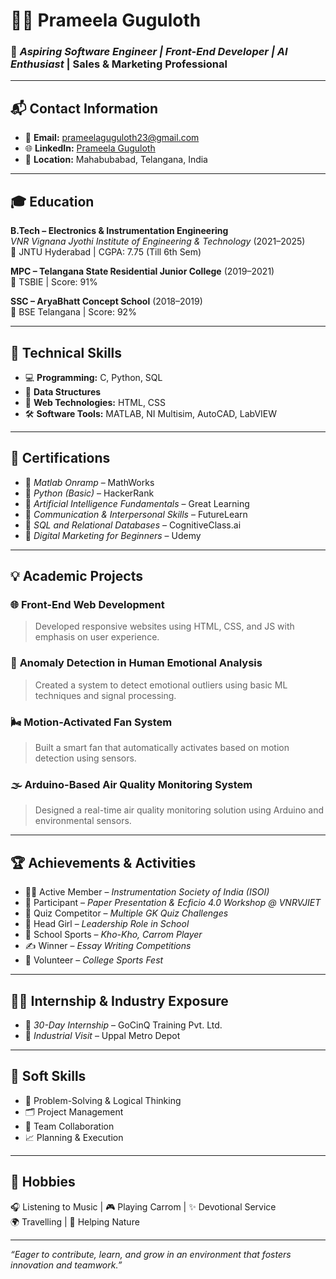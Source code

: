 # 👩‍💻 **Prameela Guguloth**  
### 🎯 *Aspiring Software Engineer | Front-End Developer | AI Enthusiast* |  Sales & Marketing Professional

---

## 📬 Contact Information
- 📧 **Email:** prameelaguguloth23@gmail.com  
- 🌐 **LinkedIn:** [Prameela Guguloth](https://www.linkedin.com/in/prameela-guguloth-b39545240)  
- 📍 **Location:** Mahabubabad, Telangana, India  

---

## 🎓 Education
**B.Tech – Electronics & Instrumentation Engineering**  
*VNR Vignana Jyothi Institute of Engineering & Technology* (2021–2025)  
📌 JNTU Hyderabad | CGPA: 7.75 (Till 6th Sem)

**MPC – Telangana State Residential Junior College** (2019–2021)  
📌 TSBIE | Score: 91%

**SSC – AryaBhatt Concept School** (2018–2019)  
📌 BSE Telangana | Score: 92%

---

## 💼 Technical Skills
- 💻 **Programming:** C, Python, SQL  
- 🧮 **Data Structures**   
- 🎨 **Web Technologies:** HTML, CSS  
- 🛠️ **Software Tools:** MATLAB, NI Multisim, AutoCAD, LabVIEW  

---

## 📜 Certifications
- 🏅 *Matlab Onramp* – MathWorks  
- 🏅 *Python (Basic)* – HackerRank  
- 🏅 *Artificial Intelligence Fundamentals* – Great Learning  
- 🏅 *Communication & Interpersonal Skills* – FutureLearn  
- 🏅 *SQL and Relational Databases* – CognitiveClass.ai  
- 🏅 *Digital Marketing for Beginners* – Udemy  

---

## 💡 Academic Projects
### 🌐 **Front-End Web Development**
> Developed responsive websites using HTML, CSS, and JS with emphasis on user experience.

### 🧠 **Anomaly Detection in Human Emotional Analysis**
> Created a system to detect emotional outliers using basic ML techniques and signal processing.

### 🌬 **Motion-Activated Fan System**
> Built a smart fan that automatically activates based on motion detection using sensors.

### 🌫 **Arduino-Based Air Quality Monitoring System**
> Designed a real-time air quality monitoring solution using Arduino and environmental sensors.

---

## 🏆 Achievements & Activities
- 🧑‍🔬 Active Member – *Instrumentation Society of India (ISOI)*  
- 🎤 Participant – *Paper Presentation & Ecficio 4.0 Workshop @ VNRVJIET*  
- 🧠 Quiz Competitor – *Multiple GK Quiz Challenges*  
- 🏅 Head Girl – *Leadership Role in School*  
- 🏓 School Sports – *Kho-Kho, Carrom Player*  
- ✍️ Winner – *Essay Writing Competitions*  
- 🙋 Volunteer – *College Sports Fest*  

---

## 🧑‍💼 Internship & Industry Exposure
- 🔧 *30-Day Internship* – GoCinQ Training Pvt. Ltd.  
- 🚆 *Industrial Visit* – Uppal Metro Depot  

---

## 💬 Soft Skills
- 🧩 Problem-Solving & Logical Thinking  
- 🗂 Project Management  
- 🤝 Team Collaboration  
- 📈 Planning & Execution  

---

## 💖 Hobbies
🎧 Listening to Music | 🎮 Playing Carrom | ✨ Devotional Service  
🌍 Travelling | 💬 Helping Nature  

---

_“Eager to contribute, learn, and grow in an environment that fosters innovation and teamwork.”_

